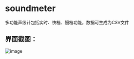# soundmeter
多功能声级计包括实时、快档、慢档功能，数据可生成为CSV文件
## 界面截图：
![image](https://github.com/debugdoctor/soundmeter/assets/109025558/728aff27-5702-444c-b3e7-2d91501db97e)
